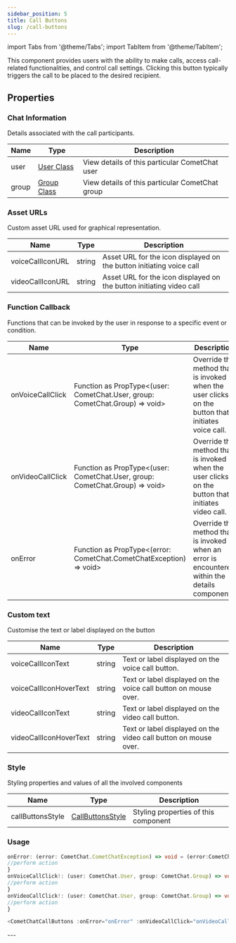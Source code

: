 ```yaml
---
sidebar_position: 5
title: Call Buttons
slug: /call-buttons
---
```


import Tabs from '@theme/Tabs';
import TabItem from '@theme/TabItem';

This component provides users with the ability to make calls, access call-related functionalities, and control call settings. Clicking this button typically triggers the call to be placed to the desired recipient.

## Properties

### Chat Information

Details associated with the call participants.

| Name  | Type                                                                          | Description                                     |
| ----- | ----------------------------------------------------------------------------- | ----------------------------------------------- |
| user  | [User Class](/sdk/javascript/user-management#user-class) | View details of this particular CometChat user  |
| group | [Group Class](/sdk/javascript/create-group#group-class) | View details of this particular CometChat group |

### Asset URLs

Custom asset URL used for graphical representation.

| Name             | Type   | Description                                                          |
| ---------------- | ------ | -------------------------------------------------------------------- |
| voiceCallIconURL | string | Asset URL for the icon displayed on the button initiating voice call |
| videoCallIconURL | string | Asset URL for the icon displayed on the button initiating video call |

### Function Callback

Functions that can be invoked by the user in response to a specific event or condition.

| Name             | Type                                                                         | Description                                                                                       |
| ---------------- | ---------------------------------------------------------------------------- | ------------------------------------------------------------------------------------------------- |
| onVoiceCallClick | Function as PropType\<(user: CometChat.User, group: CometChat.Group) => void> | Override the method that is invoked when the user clicks on the button that initiates voice call. |
| onVideoCallClick | Function as PropType\<(user: CometChat.User, group: CometChat.Group) => void> | Override the method that is invoked when the user clicks on the button that initiates video call. |
| onError          | Function as PropType\<(error: CometChat.CometChatException) => void>          | Override the method that is invoked when an error is encountered within the details component     |

### Custom text

Customise the text or label displayed on the button

| Name                   | Type   | Description                                                     |
| ---------------------- | ------ | --------------------------------------------------------------- |
| voiceCallIconText      | string | Text or label displayed on the voice call button.               |
| voiceCallIconHoverText | string | Text or label displayed on the voice call button on mouse over. |
| videoCallIconText      | string | Text or label displayed on the video call button.               |
| videoCallIconHoverText | string | Text or label displayed on the video call button on mouse over. |

### Style

Styling properties and values of all the involved components

| Name             | Type                                             | Description                          |
| ---------------- | ------------------------------------------------ | ------------------------------------ |
| callButtonsStyle | [CallButtonsStyle](/web-shared/callbuttonsstyle) | Styling properties of this component |

### Usage

<Tabs>
<TabItem value="vue" label="Vue">

```typescript
onError: (error: CometChat.CometChatException) => void = (error:CometChat.CometChatException) => {
//perform action
}
onVoiceCallClick!: (user: CometChat.User, group: CometChat.Group) => void = (user: CometChat.User, group: CometChat.Group)=> {
//perform action
}
onVideoCallClick!: (user: CometChat.User, group: CometChat.Group) => void= (user: CometChat.User, group: CometChat.Group)=> {
//perform action
}

<CometChatCallButtons :onError="onError" :onVideoCallClick="onVideoCallClick" :onVoiceCallClick="onVoiceCallClick"> </CometChatCallButtons>
```

</TabItem>
</Tabs>
---
